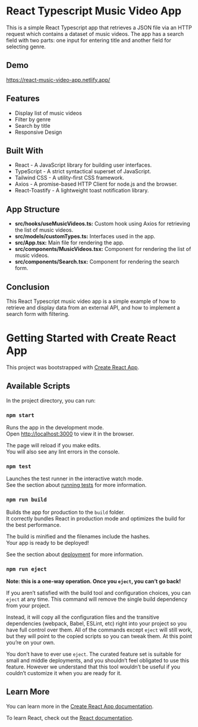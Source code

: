 # React Typescript Music Video App

This is a simple React Typescript app that retrieves a JSON file via an HTTP request which contains a dataset of music videos. The app has a search field with two parts: one input for entering title and another field for selecting genre.

## Demo

https://react-music-video-app.netlify.app/

## Features

- Display list of music videos
- Filter by genre
- Search by title
- Responsive Design

## Built With

- React - A JavaScript library for building user interfaces.
- TypeScript - A strict syntactical superset of JavaScript.
- Tailwind CSS - A utility-first CSS framework.
- Axios - A promise-based HTTP Client for node.js and the browser.
- React-Toastify - A lightweight toast notification library.

## App Structure

- **src/hooks/useMusicVideos.ts:** Custom hook using Axios for retrieving the list of music videos.
- **src/models/customTypes.ts:** Interfaces used in the app.
- **src/App.tsx:** Main file for rendering the app.
- **src/components/MusicVideos.tsx:** Component for rendering the list of music videos.
- **src/components/Search.tsx:** Component for rendering the search form.

## Conclusion

This React Typescript music video app is a simple example of how to retrieve and display data from an external API, and how to implement a search form with filtering.

# Getting Started with Create React App

This project was bootstrapped with [Create React App](https://github.com/facebook/create-react-app).

## Available Scripts

In the project directory, you can run:

### `npm start`

Runs the app in the development mode.\
Open [http://localhost:3000](http://localhost:3000) to view it in the browser.

The page will reload if you make edits.\
You will also see any lint errors in the console.

### `npm test`

Launches the test runner in the interactive watch mode.\
See the section about [running tests](https://facebook.github.io/create-react-app/docs/running-tests) for more information.

### `npm run build`

Builds the app for production to the `build` folder.\
It correctly bundles React in production mode and optimizes the build for the best performance.

The build is minified and the filenames include the hashes.\
Your app is ready to be deployed!

See the section about [deployment](https://facebook.github.io/create-react-app/docs/deployment) for more information.

### `npm run eject`

**Note: this is a one-way operation. Once you `eject`, you can’t go back!**

If you aren’t satisfied with the build tool and configuration choices, you can `eject` at any time. This command will remove the single build dependency from your project.

Instead, it will copy all the configuration files and the transitive dependencies (webpack, Babel, ESLint, etc) right into your project so you have full control over them. All of the commands except `eject` will still work, but they will point to the copied scripts so you can tweak them. At this point you’re on your own.

You don’t have to ever use `eject`. The curated feature set is suitable for small and middle deployments, and you shouldn’t feel obligated to use this feature. However we understand that this tool wouldn’t be useful if you couldn’t customize it when you are ready for it.

## Learn More

You can learn more in the [Create React App documentation](https://facebook.github.io/create-react-app/docs/getting-started).

To learn React, check out the [React documentation](https://reactjs.org/).
